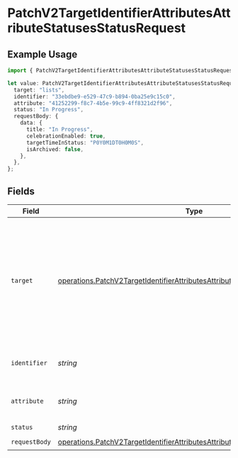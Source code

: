 # PatchV2TargetIdentifierAttributesAttributeStatusesStatusRequest

## Example Usage

```typescript
import { PatchV2TargetIdentifierAttributesAttributeStatusesStatusRequest } from "attio-js/models/operations/patchv2targetidentifierattributesattributestatusesstatus.js";

let value: PatchV2TargetIdentifierAttributesAttributeStatusesStatusRequest = {
  target: "lists",
  identifier: "33ebdbe9-e529-47c9-b894-0ba25e9c15c0",
  attribute: "41252299-f8c7-4b5e-99c9-4ff8321d2f96",
  status: "In Progress",
  requestBody: {
    data: {
      title: "In Progress",
      celebrationEnabled: true,
      targetTimeInStatus: "P0Y0M1DT0H0M0S",
      isArchived: false,
    },
  },
};
```

## Fields

| Field                                                                                                                                                                            | Type                                                                                                                                                                             | Required                                                                                                                                                                         | Description                                                                                                                                                                      | Example                                                                                                                                                                          |
| -------------------------------------------------------------------------------------------------------------------------------------------------------------------------------- | -------------------------------------------------------------------------------------------------------------------------------------------------------------------------------- | -------------------------------------------------------------------------------------------------------------------------------------------------------------------------------- | -------------------------------------------------------------------------------------------------------------------------------------------------------------------------------- | -------------------------------------------------------------------------------------------------------------------------------------------------------------------------------- |
| `target`                                                                                                                                                                         | [operations.PatchV2TargetIdentifierAttributesAttributeStatusesStatusTarget](../../models/operations/patchv2targetidentifierattributesattributestatusesstatustarget.md)           | :heavy_check_mark:                                                                                                                                                               | Whether the attribute is on an object or a list. Please note that company and person objects do not support status attributes at this time.                                      | lists                                                                                                                                                                            |
| `identifier`                                                                                                                                                                     | *string*                                                                                                                                                                         | :heavy_check_mark:                                                                                                                                                               | N/A                                                                                                                                                                              | 33ebdbe9-e529-47c9-b894-0ba25e9c15c0                                                                                                                                             |
| `attribute`                                                                                                                                                                      | *string*                                                                                                                                                                         | :heavy_check_mark:                                                                                                                                                               | N/A                                                                                                                                                                              | 41252299-f8c7-4b5e-99c9-4ff8321d2f96                                                                                                                                             |
| `status`                                                                                                                                                                         | *string*                                                                                                                                                                         | :heavy_check_mark:                                                                                                                                                               | N/A                                                                                                                                                                              | In Progress                                                                                                                                                                      |
| `requestBody`                                                                                                                                                                    | [operations.PatchV2TargetIdentifierAttributesAttributeStatusesStatusRequestBody](../../models/operations/patchv2targetidentifierattributesattributestatusesstatusrequestbody.md) | :heavy_check_mark:                                                                                                                                                               | N/A                                                                                                                                                                              |                                                                                                                                                                                  |